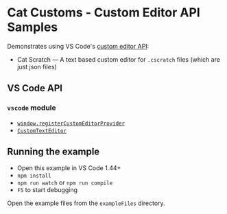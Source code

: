 # Cat Customs - Custom Editor API Samples

Demonstrates using VS Code's [custom editor API](https://code.visualstudio.com/api/extension-guides/custom-editors):

- Cat Scratch — A text based custom editor for `.cscratch` files (which are just json files)

## VS Code API

### `vscode` module

- [`window.registerCustomEditorProvider`](https://code.visualstudio.com/api/references/vscode-api#window.registerCustomEditorProvider)
- [`CustomTextEditor`](https://code.visualstudio.com/api/references/vscode-api#CustomTextEditor)

## Running the example

- Open this example in VS Code 1.44+
- `npm install`
- `npm run watch` or `npm run compile`
- `F5` to start debugging

Open the example files from the `exampleFiles` directory.
